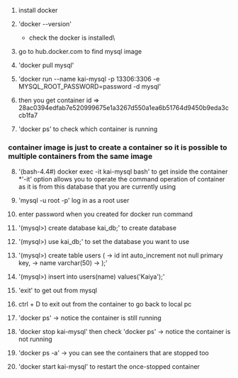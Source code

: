 1. install docker

2. 'docker --version'

   - check the docker is installed\

3. go to hub.docker.com to find mysql image

4. 'docker pull mysql'

5. 'docker run --name kai-mysql -p 13306:3306 -e MYSQL_ROOT_PASSWORD=password -d mysql'

6. then you get container id => 28ac0394edfab7e520999675e1a3267d550a1ea6b51764d9450b9eda3ccb1fa7

7. 'docker ps' to check which container is running

### container image is just to create a container so it is possible to multiple containers from the same image

8. '(bash-4.4#) docker exec -it kai-mysql bash' to get inside the container \*'-it' option allows you to operate the command operation of container as it is from this database that you are currently using

9. 'mysql -u root -p' log in as a root user

10. enter password when you created for docker run command

11. '(mysql>) create database kai_db;' to create database

12. '(mysql>) use kai_db;' to set the database you want to use

13. '(mysql>) create table users (
    -> id int auto_increment not null primary key,
    -> name varchar(50)
    -> );'

14. '(mysql>) insert into users(name) values('Kaiya');'

15. 'exit' to get out from mysql

16. ctrl + D to exit out from the container to go back to local pc

17. 'docker ps' -> notice the container is still running

18. 'docker stop kai-mysql' then check 'docker ps' -> notice the container is not running

19. 'docker ps -a' -> you can see the containers that are stopped too

20. 'docker start kai-mysql' to restart the once-stopped container
